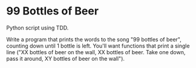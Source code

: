 # 99 Bottles of Beer

Python script using TDD.

Write a program that prints the words to the song "99 bottles of beer", counting down until 1 bottle is left. You'll want functions that print a single line ("XX bottles of beer on the wall, XX bottles of beer. Take one down, pass it around, XY bottles of beer on the wall").
